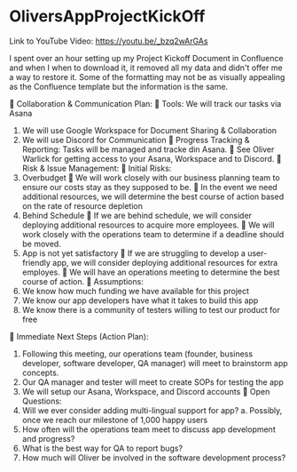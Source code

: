 # OliversAppProjectKickOff

Link to YouTube Video: https://youtu.be/_bzq2wArGAs

I spent over an hour setting up my Project Kickoff Document in Confluence and when I when to download it, it removed all my data and didn't offer me a way to restore it. Some of the formatting may not be as visually appealing as the Confluence template but the information is the same.

	Collaboration & Communication Plan:
	Tools: We will track our tasks via Asana
1.	We will use Google Workspace for Document Sharing & Collaboration 
2.	We will use Discord for Communication 
	Progress Tracking & Reporting: Tasks will be managed and tracke din Asana.
	See Oliver Warlick for getting access to your Asana, Workspace and to Discord.
	Risk & Issue Management:
	Initial Risks: 
1.	Overbudget
	We will work closely with our business planning team to ensure our costs stay as they supposed to be. 
	In the event we need additional resources, we will determine the best course of action based on the rate of resource depletion
2.	Behind Schedule
	If we are behind schedule, we will consider deploying additional resources to acquire more employees.
	We will work closely with the operations team to determine if a deadline should be moved.
3.	App is not yet satisfactory
	If we are struggling to develop a user-friendly app, we will consider deploying additional resources for extra employes.
	We will have an operations meeting to determine the best course of action.
	Assumptions: 
1.	We know how much funding we have available for this project
2.	We know our app developers have what it takes to build this app
3.	We know there is a community of testers willing to test our product for free



	Immediate Next Steps (Action Plan): 
1.	Following this meeting, our operations team (founder, business developer, software developer, QA manager) will meet to brainstorm app concepts. 
2.	Our QA manager and tester will meet to create SOPs for testing the app
3.	We will setup our Asana, Workspace, and Discord accounts
	Open Questions: 
1.	Will we ever consider adding multi-lingual support for app?
a.	Possibly, once we reach our milestone of 1,000 happy users
2.	How often will the operations team meet to discuss app development and progress?
3.	What is the best way for QA to report bugs?
4.	How much will Oliver be involved in the software development process?

